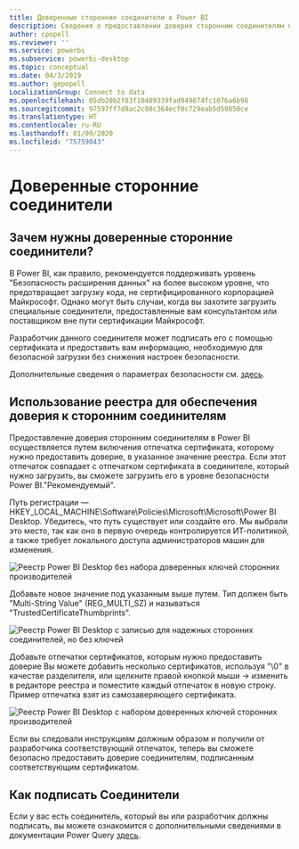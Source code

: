 ```yaml
---
title: Доверенные сторонние соединители в Power BI
description: Сведения о предоставлении доверия сторонним соединителям в Power BI
author: cpopell
ms.reviewer: ''
ms.service: powerbi
ms.subservice: powerbi-desktop
ms.topic: conceptual
ms.date: 04/3/2019
ms.author: gepopell
LocalizationGroup: Connect to data
ms.openlocfilehash: 05db20b2f83f10409339fad949874fc1076a6b98
ms.sourcegitcommit: 97597ff7d9ac2c08c364ecf0c729eab5d59850ce
ms.translationtype: HT
ms.contentlocale: ru-RU
ms.lasthandoff: 01/09/2020
ms.locfileid: "75759843"
---
```

# <a name="trusted-third-party-connectors"></a>Доверенные сторонние соединители

## <a name="why-do-you-need-trusted-third-party-connectors"></a>Зачем нужны доверенные сторонние соединители?

В Power BI, как правило, рекомендуется поддерживать уровень "Безопасность расширения данных" на более высоком уровне, что предотвращает загрузку кода, не сертифицированного корпорацией Майкрософт. Однако могут быть случаи, когда вы захотите загрузить специальные соединители, предоставленные вам консультантом или поставщиком вне пути сертификации Майкрософт.

Разработчик данного соединителя может подписать его с помощью сертификата и предоставить вам информацию, необходимую для безопасной загрузки без снижения настроек безопасности.

Дополнительные сведения о параметрах безопасности см. [здесь](https://docs.microsoft.com/power-bi/desktop-connector-extensibility).

## <a name="using-the-registry-to-trust-third-party-connectors"></a>Использование реестра для обеспечения доверия к сторонним соединителям

Предоставление доверия сторонним соединителям в Power BI осуществляется путем включения отпечатка сертификата, которому нужно предоставить доверие, в указанное значение реестра. Если этот отпечаток совпадает с отпечатком сертификата в соединителе, который нужно загрузить, вы сможете загрузить его в уровне безопасности Power BI."Рекомендуемый". 

Путь регистрации — HKEY_LOCAL_MACHINE\Software\Policies\Microsoft\Microsoft\Power BI Desktop. Убедитесь, что путь существует или создайте его. Мы выбрали это место, так как оно в первую очередь контролируется ИТ-политикой, а также требует локального доступа администраторов машин для изменения. 

![Реестр Power BI Desktop без набора доверенных ключей сторонних производителей](media/desktop-trusted-third-party-connectors/desktoptrustedthird1.png)

Добавьте новое значение под указанным выше путем. Тип должен быть "Multi-String Value" (REG_MULTI_SZ) и называться "TrustedCertificateThumbprints". 

![Реестр Power BI Desktop с записью для надежных сторонних соединителей, но без ключей](media/desktop-trusted-third-party-connectors/desktoptrustedthird2.png)

Добавьте отпечатки сертификатов, которым нужно предоставить доверие Вы можете добавить несколько сертификатов, используя "\0" в качестве разделителя, или щелкните правой кнопкой мыши -> изменить в редакторе реестра и поместите каждый отпечаток в новую строку. Пример отпечатка взят из самозаверяющего сертификата. 

 ![Реестр Power BI Desktop с набором доверенных ключей сторонних производителей](media/desktop-trusted-third-party-connectors/desktoptrustedthird3.png)

Если вы следовали инструкциям должным образом и получили от разработчика соответствующий отпечаток, теперь вы сможете безопасно предоставить доверие соединителям, подписанным соответствующим сертификатом.

## <a name="how-to-sign-connectors"></a>Как подписать Соединители

Если у вас есть соединитель, который вы или разработчик должны подписать, вы можете ознакомится с дополнительными сведениями в документации Power Query [здесь](https://docs.microsoft.com/power-query/handlingconnectorsigning).
